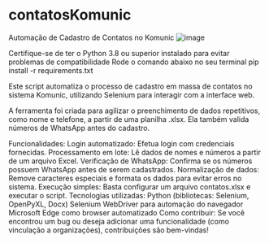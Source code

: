 # contatosKomunic
Automação de Cadastro de Contatos no Komunic
![image](https://github.com/user-attachments/assets/d40f7aae-9787-4e44-9010-dd67efee1307)

Certifique-se de ter o Python 3.8 ou superior instalado para evitar problemas de compatibilidade
Rode o comando abaixo no seu terminal
pip install -r requirements.txt


Este script automatiza o processo de cadastro em massa de contatos no sistema Komunic, utilizando Selenium para interagir com a interface web.

A ferramenta foi criada para agilizar o preenchimento de dados repetitivos, como nome e telefone, a partir de uma planilha .xlsx. Ela também valida números de WhatsApp antes do cadastro.

Funcionalidades:
Login automatizado: Efetua login com credenciais fornecidas.
Processamento em lote: Lê dados de nomes e números a partir de um arquivo Excel.
Verificação de WhatsApp: Confirma se os números possuem WhatsApp antes de serem cadastrados.
Normalização de dados: Remove caracteres especiais e formata os dados para evitar erros no sistema.
Execução simples: Basta configurar um arquivo contatos.xlsx e executar o script.
Tecnologias utilizadas:
Python (bibliotecas: Selenium, OpenPyXL, Docx)
Selenium WebDriver para automação do navegador
Microsoft Edge como browser automatizado
Como contribuir:
Se você encontrou um bug ou deseja adicionar uma funcionalidade (como vinculação a organizações), contribuições são bem-vindas!
